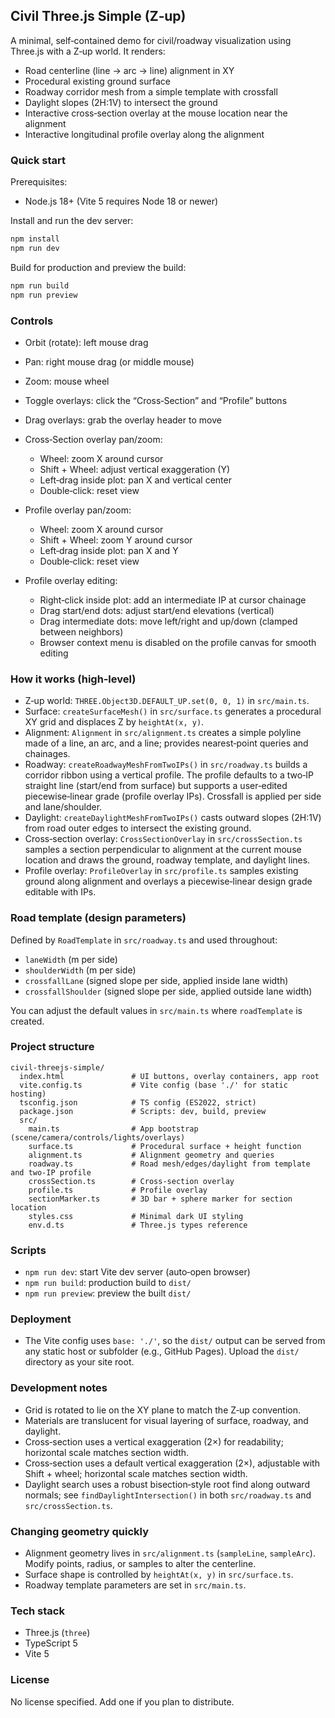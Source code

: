## Civil Three.js Simple (Z‑up)

A minimal, self‑contained demo for civil/roadway visualization using Three.js with a Z‑up world. It renders:

- Road centerline (line → arc → line) alignment in XY
- Procedural existing ground surface
- Roadway corridor mesh from a simple template with crossfall
- Daylight slopes (2H:1V) to intersect the ground
- Interactive cross‑section overlay at the mouse location near the alignment
- Interactive longitudinal profile overlay along the alignment


### Quick start

Prerequisites:

- Node.js 18+ (Vite 5 requires Node 18 or newer)

Install and run the dev server:

```bash
npm install
npm run dev
```

Build for production and preview the build:

```bash
npm run build
npm run preview
```


### Controls

- Orbit (rotate): left mouse drag
- Pan: right mouse drag (or middle mouse)
- Zoom: mouse wheel
- Toggle overlays: click the “Cross‑Section” and “Profile” buttons
- Drag overlays: grab the overlay header to move

- Cross‑Section overlay pan/zoom:
  - Wheel: zoom X around cursor
  - Shift + Wheel: adjust vertical exaggeration (Y)
  - Left‑drag inside plot: pan X and vertical center
  - Double‑click: reset view

- Profile overlay pan/zoom:
  - Wheel: zoom X around cursor
  - Shift + Wheel: zoom Y around cursor
  - Left‑drag inside plot: pan X and Y
  - Double‑click: reset view

- Profile overlay editing:
  - Right‑click inside plot: add an intermediate IP at cursor chainage
  - Drag start/end dots: adjust start/end elevations (vertical)
  - Drag intermediate dots: move left/right and up/down (clamped between neighbors)
  - Browser context menu is disabled on the profile canvas for smooth editing


### How it works (high‑level)

- Z‑up world: `THREE.Object3D.DEFAULT_UP.set(0, 0, 1)` in `src/main.ts`.
- Surface: `createSurfaceMesh()` in `src/surface.ts` generates a procedural XY grid and displaces Z by `heightAt(x, y)`.
- Alignment: `Alignment` in `src/alignment.ts` creates a simple polyline made of a line, an arc, and a line; provides nearest‑point queries and chainages.
- Roadway: `createRoadwayMeshFromTwoIPs()` in `src/roadway.ts` builds a corridor ribbon using a vertical profile. The profile defaults to a two‑IP straight line (start/end from surface) but supports a user‑edited piecewise‑linear grade (profile overlay IPs). Crossfall is applied per side and lane/shoulder.
- Daylight: `createDaylightMeshFromTwoIPs()` casts outward slopes (2H:1V) from road outer edges to intersect the existing ground.
- Cross‑section overlay: `CrossSectionOverlay` in `src/crossSection.ts` samples a section perpendicular to alignment at the current mouse location and draws the ground, roadway template, and daylight lines.
- Profile overlay: `ProfileOverlay` in `src/profile.ts` samples existing ground along alignment and overlays a piecewise‑linear design grade editable with IPs.


### Road template (design parameters)

Defined by `RoadTemplate` in `src/roadway.ts` and used throughout:

- `laneWidth` (m per side)
- `shoulderWidth` (m per side)
- `crossfallLane` (signed slope per side, applied inside lane width)
- `crossfallShoulder` (signed slope per side, applied outside lane width)

You can adjust the default values in `src/main.ts` where `roadTemplate` is created.


### Project structure

```text
civil-threejs-simple/
  index.html               # UI buttons, overlay containers, app root
  vite.config.ts           # Vite config (base './' for static hosting)
  tsconfig.json            # TS config (ES2022, strict)
  package.json             # Scripts: dev, build, preview
  src/
    main.ts                # App bootstrap (scene/camera/controls/lights/overlays)
    surface.ts             # Procedural surface + height function
    alignment.ts           # Alignment geometry and queries
    roadway.ts             # Road mesh/edges/daylight from template and two‑IP profile
    crossSection.ts        # Cross‑section overlay
    profile.ts             # Profile overlay
    sectionMarker.ts       # 3D bar + sphere marker for section location
    styles.css             # Minimal dark UI styling
    env.d.ts               # Three.js types reference
```


### Scripts

- `npm run dev`: start Vite dev server (auto‑open browser)
- `npm run build`: production build to `dist/`
- `npm run preview`: preview the built `dist/`


### Deployment

- The Vite config uses `base: './'`, so the `dist/` output can be served from any static host or subfolder (e.g., GitHub Pages). Upload the `dist/` directory as your site root.


### Development notes

- Grid is rotated to lie on the XY plane to match the Z‑up convention.
- Materials are translucent for visual layering of surface, roadway, and daylight.
- Cross‑section uses a vertical exaggeration (2×) for readability; horizontal scale matches section width.
- Cross‑section uses a default vertical exaggeration (2×), adjustable with Shift + wheel; horizontal scale matches section width.
- Daylight search uses a robust bisection‑style root find along outward normals; see `findDaylightIntersection()` in both `src/roadway.ts` and `src/crossSection.ts`.


### Changing geometry quickly

- Alignment geometry lives in `src/alignment.ts` (`sampleLine`, `sampleArc`). Modify points, radius, or samples to alter the centerline.
- Surface shape is controlled by `heightAt(x, y)` in `src/surface.ts`.
- Roadway template parameters are set in `src/main.ts`.


### Tech stack

- Three.js (`three`)
- TypeScript 5
- Vite 5


### License

No license specified. Add one if you plan to distribute.


